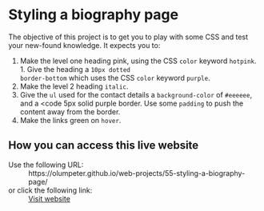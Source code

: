 # Styling a biography page

The objective of this project is to get you to play with some CSS and test your new-found  knowledge. It expects you to: 
1. Make the level one heading pink, using the CSS <code>color</code> keyword <code>hotpink</code>. 1. Give the heading a <code>10px dotted border-bottom</code> which uses the CSS <code>color</code> keyword <code>purple</code>.
1. Make the level 2 heading <code>italic</code>.
1. Give the <code>ul</code> used for the contact details a <code>background-color</code> of <code>#eeeeee</code>, and a <code 5px solid purple border</code>. Use some <code>padding</code> to push the content away from the border.
1. Make the links green on <code>hover</code>.

## How you can access this live website

<dl>
  Use the following URL:
  <dd>
    https://olumpeter.github.io/web-projects/55-styling-a-biography-page/
  </dd>
  or click the following link:
  <dd>
    <a href="https://olumpeter.github.io/web-projects/55-styling-a-biography-page/">Visit website</a>
  </dd>
</dl>
    
